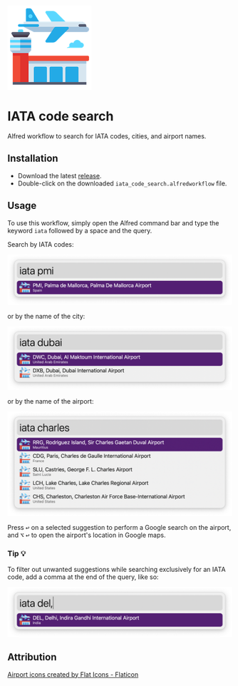
![iata-code-search-icon](img/airport_icon.png)

# IATA code search

Alfred workflow to search for IATA codes, cities, and airport names.

## Installation

- Download the latest [release](https://github.com/premsrii/iata-code-search/releases/download/v0.0.1/iata_code_search.alfredworkflow).
- Double-click on the downloaded `iata_code_search.alfredworkflow` file.

## Usage

To use this workflow, simply open the Alfred command bar and type the keyword `iata` followed by a space and the query.

Search by IATA codes:

![Search by IATA code](img/search_by_code.png)

or by the name of the city:

![Search by City](img/search_by_city.png)

or by the name of the airport:

![Search by airport name](img/search_by_airport.png)

Press <kbd>↩</kbd> on a selected suggestion to perform a Google search on the airport,
and <kbd>⌥</kbd> <kbd>↩</kbd> to open the airport's location in Google maps.

### Tip 💡

To filter out unwanted suggestions while searching exclusively for an IATA code, add a comma at the end of the query, like so:

![Use comma after IATA code](img/tip_comma.png)

## Attribution

<a href="https://www.flaticon.com/free-icons/airport" title="airport icons">Airport icons created by Flat Icons - Flaticon</a>
